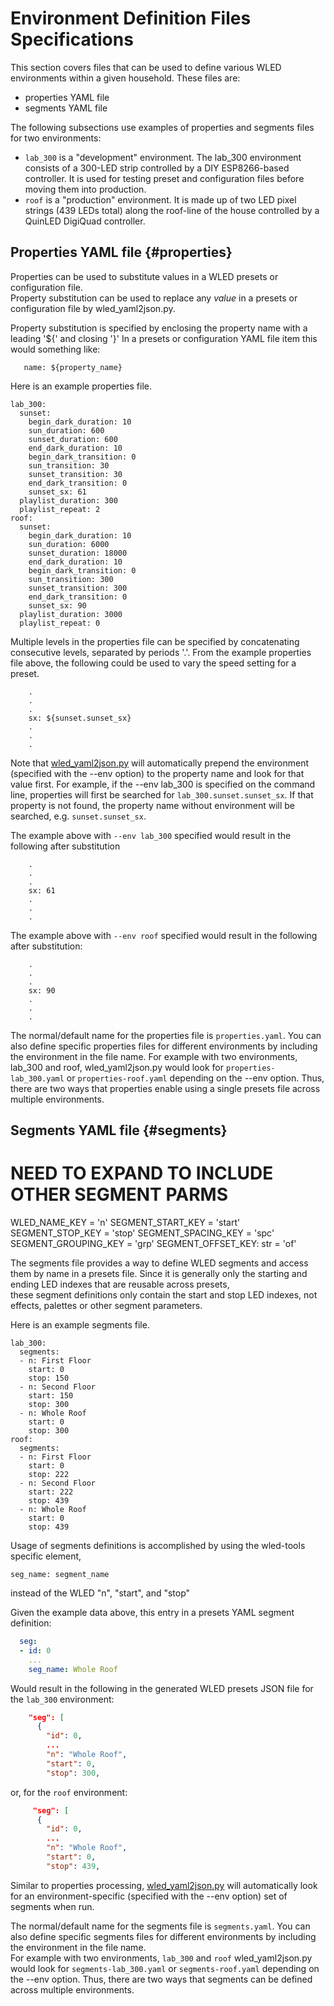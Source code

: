 # Environment Definition Files Specifications
This section covers files that can be used to define various WLED environments within a given household.
These files are:
- properties YAML file
- segments YAML file

The following subsections use examples of properties and segments files for two environments:
- ```lab_300``` is a "development" environment. The lab_300 environment consists of a 300-LED strip 
controlled by a DIY ESP8266-based controller.  It is used for testing preset and configuration 
files before moving them into production.
- ```roof``` is a "production" environment.  It is made up of two LED pixel strings (439 LEDs total) along 
the roof-line of the house controlled by a QuinLED DigiQuad controller.
 
## Properties YAML file {#properties}
Properties can be used to substitute values in a WLED presets or configuration file.  
Property substitution can be used to replace any *value* in a presets or configuration 
file by wled_yaml2json.py.

Property substitution is specified by enclosing the property name with a leading '${' and closing '}' 
In a presets or configuration YAML file item this would something like:
```
   name: ${property_name}
```

Here is an example properties file.
```
lab_300:
  sunset:
    begin_dark_duration: 10
    sun_duration: 600
    sunset_duration: 600
    end_dark_duration: 10
    begin_dark_transition: 0
    sun_transition: 30
    sunset_transition: 30
    end_dark_transition: 0
    sunset_sx: 61
  playlist_duration: 300
  playlist_repeat: 2
roof:
  sunset:
    begin_dark_duration: 10
    sun_duration: 6000
    sunset_duration: 18000
    end_dark_duration: 10
    begin_dark_transition: 0
    sun_transition: 300
    sunset_transition: 300
    end_dark_transition: 0
    sunset_sx: 90
  playlist_duration: 3000
  playlist_repeat: 0
```
Multiple levels in the properties file can be specified by concatenating consecutive levels, 
separated by periods '.'.  From the example properties file above, the following could be 
used to vary the speed setting for a preset.
```
    .
    .
    .
    sx: ${sunset.sunset_sx}
    .
    .
    .
```
Note that [wled_yaml2json.py](wled_yaml2json.py.md) will automatically prepend the environment 
(specified with the --env option) to the property name and look for that value first. For example,
if the --env lab_300 is specified on the command line, properties will first be searched for 
```lab_300.sunset.sunset_sx```. If that property is not found, the property name without environment will be 
searched, e.g. ```sunset.sunset_sx```.

The example above with ```--env lab_300``` specified would result in the following after substitution 

```
    .
    .
    .
    sx: 61
    .
    .
    .
```
The example above with ```--env roof``` specified would result in the following after substitution: 

```
    .
    .
    .
    sx: 90
    .
    .
    .
```

The normal/default name for the properties file is ```properties.yaml```.  You can also define 
specific properties files for different environments by including the environment in the file name.
For example with two environments, lab_300 
and roof, wled_yaml2json.py would look for ```properties-lab_300.yaml``` or ```properties-roof.yaml``` 
depending on the --env option. Thus, there are two ways that properties enable using a 
single presets file across multiple environments.

## Segments YAML file {#segments}
# NEED TO EXPAND TO INCLUDE OTHER SEGMENT PARMS

WLED_NAME_KEY = 'n'
SEGMENT_START_KEY = 'start'
SEGMENT_STOP_KEY = 'stop'
SEGMENT_SPACING_KEY = 'spc'
SEGMENT_GROUPING_KEY = 'grp'
SEGMENT_OFFSET_KEY: str = 'of'


The segments file provides a way to define WLED segments and access them by name in a presets file. 
Since it is generally only the starting and ending LED indexes that are reusable across presets,  
these segment definitions only contain the start and stop LED indexes, not effects, palettes or 
other segment parameters.

Here is an example segments file.
```
lab_300:
  segments:
  - n: First Floor
    start: 0
    stop: 150
  - n: Second Floor
    start: 150
    stop: 300
  - n: Whole Roof
    start: 0
    stop: 300
roof:
  segments:
  - n: First Floor
    start: 0
    stop: 222
  - n: Second Floor
    start: 222
    stop: 439
  - n: Whole Roof
    start: 0
    stop: 439
```

Usage of segments definitions is accomplished by using the wled-tools specific element, 
```
seg_name: segment_name
``` 
instead of the WLED "n", "start", and "stop"

Given the example data above, this entry in a presets YAML segment definition:
```yaml
  seg:
  - id: 0
    ...
    seg_name: Whole Roof
  ```
Would result in the following in the generated WLED presets JSON file for the ```lab_300``` 
environment:
```json lines:
    "seg": [
      {
        "id": 0,
        ...
        "n": "Whole Roof",
        "start": 0,
        "stop": 300,
```
or, for the ```roof``` environment:
```json lines
     "seg": [
      {
        "id": 0,
        ...
        "n": "Whole Roof",
        "start": 0,
        "stop": 439,
```
Similar to properties processing, [wled_yaml2json.py](wled_yaml2json.py.md) will automatically look 
for an environment-specific (specified with the --env option) set of segments when run.

The normal/default name for the segments file is ```segments.yaml```.  You can also define 
specific segments files for different environments by including the environment in the file name.  
For example with two environments, ```lab_300``` and ```roof``` wled_yaml2json.py would look for 
```segments-lab_300.yaml``` or ```segments-roof.yaml``` 
depending on the --env option. Thus, there are two ways that segments can be defined
across multiple environments.
